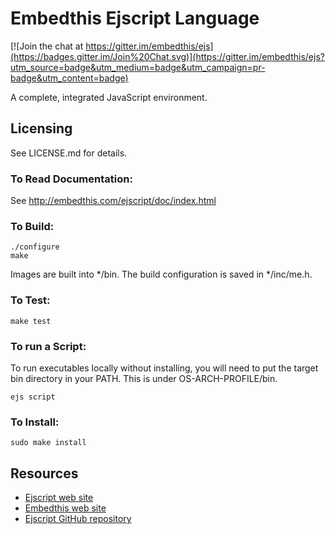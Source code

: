 Embedthis Ejscript Language
===

[![Join the chat at https://gitter.im/embedthis/ejs](https://badges.gitter.im/Join%20Chat.svg)](https://gitter.im/embedthis/ejs?utm_source=badge&utm_medium=badge&utm_campaign=pr-badge&utm_content=badge)

A complete, integrated JavaScript environment.

Licensing
---
See LICENSE.md for details.

### To Read Documentation:

  See http://embedthis.com/ejscript/doc/index.html

### To Build:

    ./configure
    make

Images are built into */bin. The build configuration is saved in */inc/me.h.

### To Test:

    make test


### To run a Script:

To run executables locally without installing, you will need to put the target bin 
directory in your PATH. This is under OS-ARCH-PROFILE/bin.

    ejs script

### To Install:

    sudo make install

Resources
---
  - [Ejscript web site](http://embedthis.com/ejscript/)
  - [Embedthis web site](https://embedthis.com/)
  - [Ejscript GitHub repository](http://github.com/embedthis/ejs)


